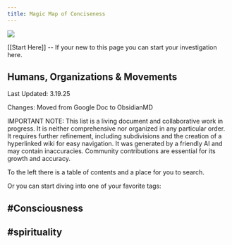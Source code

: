 ```yaml
---
title: Magic Map of Conciseness
---
```

![](https://lh7-rt.googleusercontent.com/docsz/AD_4nXc_5bDoeOpLJqlA5v-x_o-eRL7nRSnmQsARlAptJ2d6R9_ixMmI6xUx9Zb4u42jn1oWv5YD6YF2ZI-rK6NhevAjtwynUPyptQj5ZvmoOQ1vd-zgcY3Q_oVesV5rMY1ipJHqCNNg?key=mHxif67s1d3mzkJ9ywzHK0fQ)


[[Start Here]] -- If your new to this page you can start your investigation here.
## Humans, Organizations & Movements 

Last Updated: 3.19.25

  Changes: Moved from Google Doc to ObsidianMD 

IMPORTANT NOTE: This list is a living document and collaborative work in progress. It is neither comprehensive nor organized in any particular order. It requires further refinement, including subdivisions and the creation of a hyperlinked wiki for easy navigation. It was generated by a friendly AI and may contain inaccuracies. Community contributions are essential for its growth and accuracy.


To the left there is a table of contents and a place for you to search. 

Or you can start diving into one of your favorite tags:

## #Consciousness 
## #spirituality  

